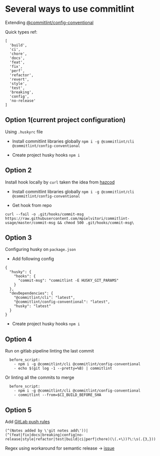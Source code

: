 # Several ways to use commitlint

Extending [@commitlint/config-conventional](https://www.npmjs.com/package/@commitlint/config-conventional)

Quick types ref:
```
[
  'build',
  'ci',
  'chore',
  'docs',
  'feat',
  'fix',
  'perf',
  'refactor',
  'revert',
  'style',
  'test',
  'breaking',
  'config',
  'no-release'
]
```

## Option 1(current project configuration)
Using `.huskyrc` file
* Install commitlint libraries globally
`npm i -g @commitlint/cli @commitlint/config-conventional`

* Create project husky hooks
`npm i`

## Option 2
Install hook locally by `curl` taken the idea from [hazcod](https://github.com/hazcod/semantic-commit-hook)

* Install commitlint libraries globally
`npm i -g @commitlint/cli @commitlint/config-conventional`

* Get hook from repo
```
curl --fail -o .git/hooks/commit-msg https://raw.githubusercontent.com/mpielvitori/commitlint-usage/master/commit-msg && chmod 500 .git/hooks/commit-msg\
```

## Option 3
Configuring husky on `package.json`

* Add following config
```
{
  "husky": {
    "hooks": {
      "commit-msg": "commitlint -E HUSKY_GIT_PARAMS"
    }
  },
  "devDependencies": {
    "@commitlint/cli": "latest",
    "@commitlint/config-conventional": "latest",
    "husky": "latest"
  }
}
```

* Create project husky hooks
`npm i`

## Option 4
Run on gitlab pipeline linting the last commit
```
  before_script:
    - npm i -g @commitlint/cli @commitlint/config-conventional
    - echo $(git log -1 --pretty=%B) | commitlint
```

Or linting all the commits to merge
```
  before_script:
    - npm i -g @commitlint/cli @commitlint/config-conventional
    - commitlint --from=$CI_BUILD_BEFORE_SHA
```

## Option 5
Add [GitLab push rules](https://docs.gitlab.com/ee/push_rules/push_rules.html)

```
(^(Notes added by \'git notes add\'))|(^(feat|fix|docs|breaking|config|no-release|style|refactor|test|build|ci|perf|chore)(\(.+\))?\:\s(.{3,}))
```

Regex using workaround for semantic release -> [issue](https://github.com/semantic-release/semantic-release/issues/1446)
